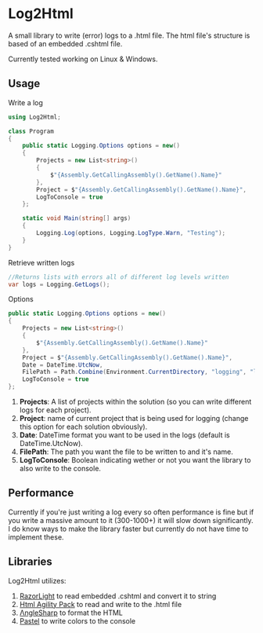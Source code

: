 ﻿# Log2Html
A small library to write (error) logs to a .html file. The html file's structure is based of an embedded .cshtml file.

Currently tested working on Linux & Windows.

## Usage
Write a log
```cs
using Log2Html;

class Program
{
    public static Logging.Options options = new()
    {
        Projects = new List<string>()
        {
            $"{Assembly.GetCallingAssembly().GetName().Name}"
        },
        Project = $"{Assembly.GetCallingAssembly().GetName().Name}",
        LogToConsole = true
    };

    static void Main(string[] args)
    {
        Logging.Log(options, Logging.LogType.Warn, "Testing");
    }
}
```
Retrieve written logs
```cs
//Returns lists with errors all of different log levels written
var logs = Logging.GetLogs();
```
Options
```cs
public static Logging.Options options = new()
{
    Projects = new List<string>()
    {
        $"{Assembly.GetCallingAssembly().GetName().Name}"
    },
    Project = $"{Assembly.GetCallingAssembly().GetName().Name}",
    Date = DateTime.UtcNow,
    FilePath = Path.Combine(Environment.CurrentDirectory, "logging", "loggin.html"),
    LogToConsole = true
};
```
1. **Projects**: A list of projects within the solution (so you can write different logs for each project).
2. **Project**: name of current project that is being used for logging (change this option for each solution obviously).
3. **Date**: DateTime format you want to be used in the logs (default is DateTime.UtcNow).
4. **FilePath**: The path you want the file to be written to and it's name.
5. **LogToConsole**: Boolean indicating wether or not you want the library to also write to the console.

## Performance
Currently if you're just writing a log every so often performance is fine but if you write a massive amount to it (300-1000+) it will slow down significantly. I do know ways to make the library faster but currently do not have time to implement these.

## Libraries
Log2Html utilizes:

1. [RazorLight](https://github.com/toddams/RazorLight) to read embedded .cshtml and convert it to string
2. [Html Agility Pack](https://html-agility-pack.net/) to read and write to the .html file
3. [ΛngleSharp](https://anglesharp.github.io/) to format the HTML
4. [Pastel](https://github.com/silkfire/Pastel) to write colors to the console